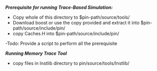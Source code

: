 ***Prerequisite for running Trace-Based Simulation:***
* Copy whole of this directory to $pin-path/source/tools/
* Download boost or use the copy provided and extract it into $pin-path/source/include/pin/
* copy Caches.H into $pin-path/source/include/pin/

-Todo: Provide a script to perform all the prerequisite

***Running Memory Trace Tool***
* copy files in Instlib directory to pin/source/tools/Instlib/

